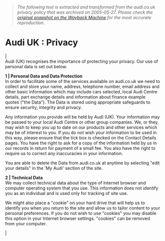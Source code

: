 > *The following text is extracted and transformed from the audi.co.uk privacy policy that was archived on 2005-05-27. Please check the [original snapshot on the Wayback Machine](https://web.archive.org/web/20050527233328id_/http%3A//www.audi.co.uk/privacy.jsp) for the most accurate reproduction.*

# Audi UK : Privacy

|   
Audi (UK) recognises the importance of protecting your privacy. Our use of personal data is set out below.

**1 | Personal Data and Data Protection**  
In order to facilitate some of the services available on audi.co.uk we need to collect and store your name, address, telephone number, email address and other basic information which may include cars selected, local Audi Centre details, part exchange details and information about finance example quotes ("the Data"). The Data is stored using appropriate safeguards to ensure security, integrity and privacy.

Any information you provide will be held by Audi (UK). Your information may be passed to your local Audi Centre or other group companies. We, or they, may wish to keep you up to date on our products and other services which may be of interest to you. If you do not wish your information to be used in this way, please ensure that the tick box is checked on the Contact Details pages. You have the right to ask for a copy of the information held by us in our records in return for payment of a small fee. You also have the right to require us to correct any inaccuracies in your information.

You are able to delete the Data from audi.co.uk at anytime by selecting "edit your details" in the 'My Audi' section of the site.

**2 | Technical Data**  
We may collect technical data about the type of Internet browser and computer operating system that you use. This information does not identify you as an individual and is used only for tracking of site use.

We might also place a "cookie" on your hard drive that will help us to identify you when you return to the site and allow us to tailor content to your personal preferences. If you do not wish to use "cookies" you may disable this option in your Internet browser settings. "cookies" can be removed from your computer. 

| 
